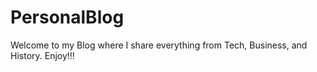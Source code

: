 # PersonalBlog
Welcome to my Blog where I share everything from Tech, Business, and History. Enjoy!!!
